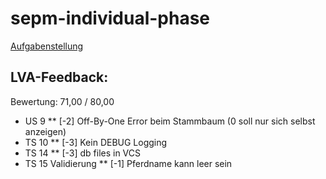 # sepm-individual-phase

[Aufgabenstellung](sepm-individual-assignment.pdf)

## LVA-Feedback:

Bewertung:	71,00 / 80,00
* US 9 ** [-2] Off-By-One Error beim Stammbaum (0 soll nur sich selbst anzeigen) 
* TS 10 ** [-3] Kein DEBUG Logging 
* TS 14 ** [-3] db files in VCS 
* TS 15 Validierung ** [-1] Pferdname kann leer sein
